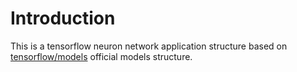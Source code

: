 # Introduction

This is a tensorflow neuron network application structure based on [tensorflow/models](https://github.com/tensorflow/models.git)
official models structure.

